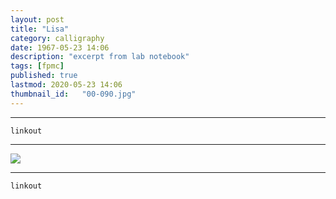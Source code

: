 ```yaml
---
layout: post
title: "Lisa"
category: calligraphy
date: 1967-05-23 14:06
description: "excerpt from lab notebook"
tags: [fpmc]
published: true
lastmod: 2020-05-23 14:06
thumbnail_id:	"00-090.jpg"
---
```


*****

`linkout`

*****

<img src="{{ site.url }}/assets/img/ca09.jpg" />


*****
`linkout`
